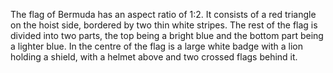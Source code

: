 The flag of Bermuda has an aspect ratio of 1:2. It consists of a red triangle on the hoist side, bordered by two thin white stripes. The rest of the flag is divided into two parts, the top being a bright blue and the bottom part being a lighter blue. In the centre of the flag is a large white badge with a lion holding a shield, with a helmet above and two crossed flags behind it.